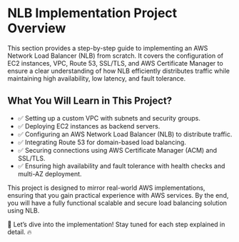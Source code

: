 # NLB Implementation Project Overview

This section provides a step-by-step guide to implementing an AWS Network Load Balancer (NLB) from scratch. It covers the configuration of EC2 instances, VPC, Route 53, SSL/TLS, and AWS Certificate Manager to ensure a clear understanding of how NLB efficiently distributes traffic while maintaining high availability, low latency, and fault tolerance.

## What You Will Learn in This Project?

- ✅ Setting up a custom VPC with subnets and security groups.
- ✅ Deploying EC2 instances as backend servers.
- ✅ Configuring an AWS Network Load Balancer (NLB) to distribute traffic.
- ✅ Integrating Route 53 for domain-based load balancing.
- ✅ Securing connections using AWS Certificate Manager (ACM) and SSL/TLS.
- ✅ Ensuring high availability and fault tolerance with health checks and multi-AZ deployment.

This project is designed to mirror real-world AWS implementations, ensuring that you gain practical experience with AWS services. By the end, you will have a fully functional scalable and secure load balancing solution using NLB.

🚀 Let’s dive into the implementation! Stay tuned for each step explained in detail. 🔥


